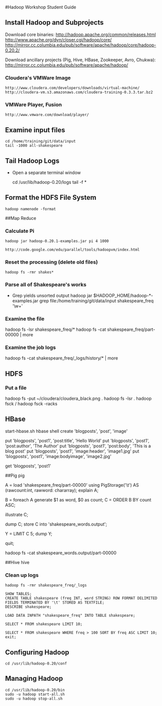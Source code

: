 #Hadoop Workshop Student Guide

## Install Hadoop and Subprojects
Download core binaries:
    http://hadoop.apache.org/common/releases.html
    http://www.apache.org/dyn/closer.cgi/hadoop/core/
    http://mirror.cc.columbia.edu/pub/software/apache/hadoop/core/hadoop-0.20.2/
    
Download ancillary projects (Pig, Hive, HBase, Zookeeper, Avro, Chukwa):
    http://mirror.cc.columbia.edu/pub/software/apache/hadoop/

### Cloudera's VMWare Image
    http://www.cloudera.com/developers/downloads/virtual-machine/
    http://cloudera-vm.s3.amazonaws.com/cloudera-training-0.3.3.tar.bz2

### VMWare Player, Fusion
    http://www.vmware.com/download/player/


## Examine input files
    cd /home/training/git/data/input
    tail -1000 all-shakespeare


## Tail Hadoop Logs
* Open a separate terminal window

    cd /usr/lib/hadoop-0.20/logs
    tail -f *

## Format the HDFS File System
    hadoop namenode -format


##Map Reduce

### Calculate Pi
    hadoop jar hadoop-0.20.1-examples.jar pi 4 1000

    http://code.google.com/edu/parallel/tools/hadoopvm/index.html

### Reset the processing (delete old files)
    hadoop fs -rmr shakes*

### Parse all of Shakespeare's works
* Grep yields unsorted output
hadoop jar $HADOOP_HOME/hadoop-*-examples.jar grep file:/home/training/git/data/input shakespeare_freq '\w+'

### Examine the file
hadoop fs -lsr shakespeare_freq/*
hadoop fs -cat shakespeare_freq/part-00000 | more

### Examine the job logs
hadoop fs -cat shakespeare_freq/_logs/history/* | more


## HDFS
### Put a file
hadoop fs -put ~/cloudera/cloudera_black.png .
hadoop fs -lsr .
hadoop fsck /
hadoop fsck -racks


## HBase
start-hbase.sh
hbase shell
create 'blogposts', 'post', 'image'

put 'blogposts', 'post1', 'post:title', 'Hello World'
put 'blogposts', 'post1', 'post:author', 'The Author'
put 'blogposts', 'post1', 'post:body', 'This is a blog post'
put 'blogposts', 'post1', 'image:header', 'image1.jpg'
put 'blogposts', 'post1', 'image:bodyimage', 'image2.jpg'

get 'blogposts', 'post1'


##Pig
pig

A = load 'shakespeare_freq/part-00000' using PigStorage('\t') AS (rawcount:int, rawword: chararray); 
explain A;

B = foreach A generate $1 as word, $0 as count;
C = ORDER B BY count ASC;

illustrate C;

dump C;
store C into 'shakespeare_words.output';

Y = LIMIT C 5;
dump Y;

quit;

hadoop fs -cat shakespeare_words.output/part-00000


##Hive
    hive

### Clean up logs
    hadoop fs -rmr shakespeare_freq/_logs

    SHOW TABLES;
    CREATE TABLE shakespeare (freq INT, word STRING) ROW FORMAT DELIMITED FIELDS TERMINATED BY '\t' STORED AS TEXTFILE;
    DESCRIBE shakespeare;

    LOAD DATA INPATH "shakespeare_freq" INTO TABLE shakespeare;
    
    SELECT * FROM shakespeare LIMIT 10;
    
    SELECT * FROM shakespeare WHERE freq > 100 SORT BY freq ASC LIMIT 10;
    exit;


## Configuring Hadoop
    cd /usr/lib/hadoop-0.20/conf


## Managing Hadoop
    cd /usr/lib/hadoop-0.20/bin
    sudo -u hadoop start-all.sh
    sudo -u hadoop stop-all.sh
